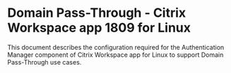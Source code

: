 # Domain Pass-Through - Citrix Workspace app 1809 for Linux

This document describes the configuration required for the Authentication Manager component of Citrix Workspace app for Linux to support Domain Pass-Through use cases.
